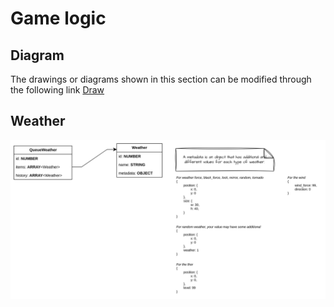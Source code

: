 # Game logic

## Diagram

The drawings or diagrams shown in this section can be modified through the following link  [Draw](https://app.diagrams.net/#G1mIfIJ19J7oW2Iw8vo3GrpQjWOFiF0zVn#%7B%22pageId%22%3A%22kow-iseRG58Xen-pIDAg%22%7D)

## Weather
![alt text](../../crafts/image.png)